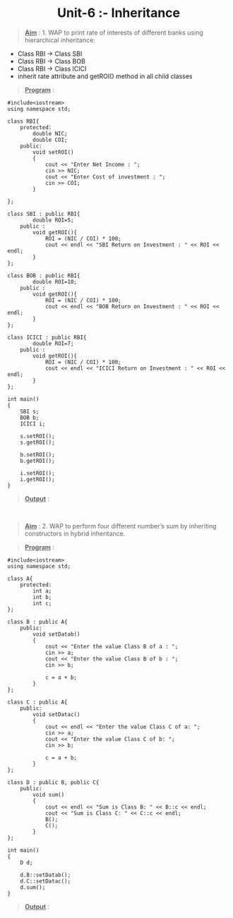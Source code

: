 <h1><center>Unit-6 :- Inheritance <center> </h1>

><u>**Aim**</u> : 1. WAP to print rate of interests of different banks using
hierarchical inheritance:
- Class RBI -> Class SBI
- Class RBI -> Class BOB
- Class RBI -> Class ICICI
- inherit rate attribute and getROI() method in all child
classes

><u>**Program**</u> : 

    #include<iostream>
    using namespace std;

    class RBI{
        protected:
            double NIC;
            double COI;
        public:
            void setROI()
            {
                cout << "Enter Net Income : ";
                cin >> NIC;
                cout << "Enter Cost of investment : ";
                cin >> COI;	
            }
            
    };

    class SBI : public RBI{
            double ROI=5;
        public :
            void getROI(){
                ROI = (NIC / COI) * 100;
                cout << endl << "SBI Return on Investment : " << ROI << endl;
            }
    };

    class BOB : public RBI{
            double ROI=10;
        public :
            void getROI(){
                ROI = (NIC / COI) * 100;
                cout << endl << "BOB Return on Investment : " << ROI << endl;
            }
    };

    class ICICI : public RBI{
            double ROI=7;
        public :
            void getROI(){
                ROI = (NIC / COI) * 100;
                cout << endl << "ICICI Return on Investment : " << ROI << endl;
            }
    };

    int main()
    {
        SBI s;
        BOB b;
        ICICI i;
        
        s.setROI();
        s.getROI();
        
        b.setROI();
        b.getROI();
        
        i.setROI();
        i.getROI();
    }

><u>**Output**</u> : 

<br>

><u>**Aim**</u> : 2. WAP to perform four different number’s sum by
inheriting constructors in hybrid inheritance.

><u>**Program**</u> : 

    #include<iostream>
    using namespace std;

    class A{
        protected:
            int a;
            int b;
            int c;
    };

    class B : public A{
        public:	
            void setDatab()
            {
                cout << "Enter the value Class B of a : ";
                cin >> a;
                cout << "Enter the value Class B of b : ";
                cin >> b;
                
                c = a + b;
            }
    };

    class C : public A{
        public:	
            void setDatac()
            {
                cout << endl << "Enter the value Class C of a: ";
                cin >> a;
                cout << "Enter the value Class C of b: ";
                cin >> b;
                
                c = a + b;
            }
    };

    class D : public B, public C{
        public:
            void sum()
            {
                cout << endl << "Sum is Class B: " << B::c << endl;
                cout << "Sum is Class C: " << C::c << endl;
                B();
                C();
            }
    };

    int main()
    {
        D d;
        
        d.B::setDatab();
        d.C::setDatac();
        d.sum();
    }

><u>**Output**</u> : 

<br>